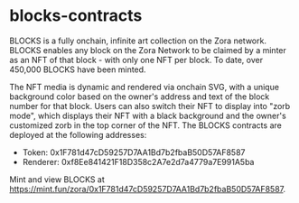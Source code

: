# blocks-contracts

BLOCKS is a fully onchain, infinite art collection on the Zora network. BLOCKS enables any block on the Zora Network to be claimed by a minter as an NFT of that block - with only one NFT per block. To date, over 450,000 BLOCKS have been minted.

The NFT media is dynamic and rendered via onchain SVG, with a unique background color based on the owner's address and text of the block number for that block. Users can also switch their NFT to display into "zorb mode", which displays their NFT with a black background and the owner's customized zorb in the top corner of the NFT. The BLOCKS contracts are deployed at the following addresses:

- Token: 0x1F781d47cD59257D7AA1Bd7b2fbaB50D57AF8587
- Renderer: 0xf8Ee841421F18D358c2A7e2d7a4779a7E991A5ba

Mint and view BLOCKS at https://mint.fun/zora/0x1F781d47cD59257D7AA1Bd7b2fbaB50D57AF8587.
